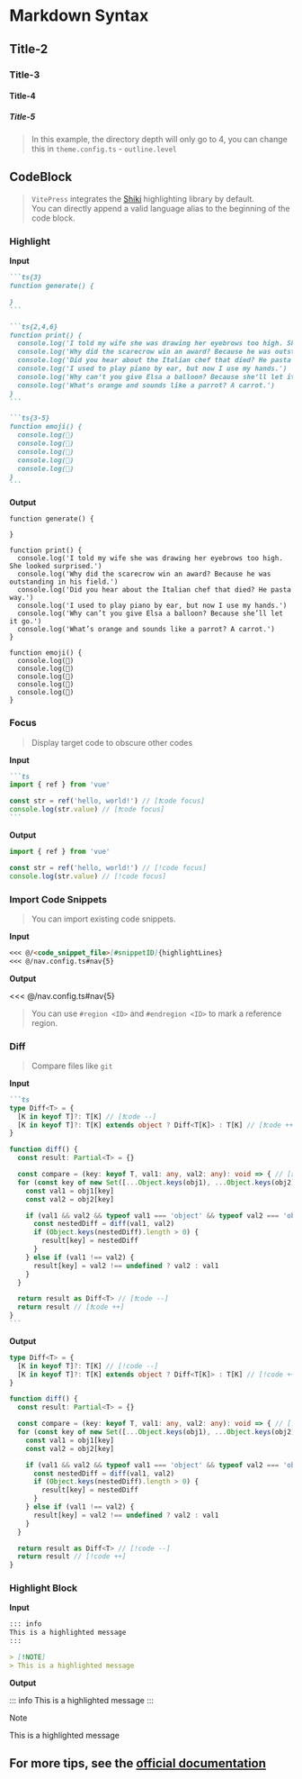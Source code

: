 # Markdown Syntax

## Title-2

### Title-3

#### Title-4

##### Title-5

> In this example, the directory depth will only go to 4, you can change this in `theme.config.ts` - `outline.level`

## CodeBlock

> `VitePress` integrates the [Shiki](https://shiki.style/) highlighting library by default. <br/>You can directly append a valid language alias to the beginning of the code block.

### Highlight

**Input**

````md
```ts{3}
function generate() {

}
```

```ts{2,4,6}
function print() {
  console.log('I told my wife she was drawing her eyebrows too high. She looked surprised.')
  console.log('Why did the scarecrow win an award? Because he was outstanding in his field.')
  console.log('Did you hear about the Italian chef that died? He pasta way.')
  console.log('I used to play piano by ear, but now I use my hands.')
  console.log('Why can’t you give Elsa a balloon? Because she’ll let it go.')
  console.log('What’s orange and sounds like a parrot? A carrot.')
}
```

```ts{3-5}
function emoji() {
  console.log(🐀)
  console.log(🐂)
  console.log(🐅)
  console.log(🐇)
  console.log(🐉)
}
```
````

**Output**

```ts{3}
function generate() {

}
```

```ts{2,4,6}
function print() {
  console.log('I told my wife she was drawing her eyebrows too high. She looked surprised.')
  console.log('Why did the scarecrow win an award? Because he was outstanding in his field.')
  console.log('Did you hear about the Italian chef that died? He pasta way.')
  console.log('I used to play piano by ear, but now I use my hands.')
  console.log('Why can’t you give Elsa a balloon? Because she’ll let it go.')
  console.log('What’s orange and sounds like a parrot? A carrot.')
}
```

```ts{3-5}
function emoji() {
  console.log(🐀)
  console.log(🐂)
  console.log(🐅)
  console.log(🐇)
  console.log(🐉)
}
```

### Focus

> Display target code to obscure other codes

**Input**

````md
```ts
import { ref } from 'vue'

const str = ref('hello, world!') // [❗code focus]
console.log(str.value) // [❗code focus]
```
````

**Output**

```ts
import { ref } from 'vue'

const str = ref('hello, world!') // [!code focus]
console.log(str.value) // [!code focus]
```

### Import Code Snippets

> You can import existing code snippets.

**Input**

```md
<<< @/<code_snippet_file>[#snippetID]{highlightLines}
<<< @/nav.config.ts#nav{5}
```

**Output**

<<< @/nav.config.ts#nav{5}

> You can use `#region <ID>` and `#endregion <ID>` to mark a reference region.

### Diff

> Compare files like `git`

**Input**

````md
```ts
type Diff<T> = {
  [K in keyof T]?: T[K] // [❗code --]
  [K in keyof T]?: T[K] extends object ? Diff<T[K]> : T[K] // [❗code ++]
}

function diff() {
  const result: Partial<T> = {}

  const compare = (key: keyof T, val1: any, val2: any): void => { // [❗code --]
  for (const key of new Set([...Object.keys(obj1), ...Object.keys(obj2)])) { // [❗code ++]
    const val1 = obj1[key]
    const val2 = obj2[key]

    if (val1 && val2 && typeof val1 === 'object' && typeof val2 === 'object') {
      const nestedDiff = diff(val1, val2)
      if (Object.keys(nestedDiff).length > 0) {
        result[key] = nestedDiff
      }
    } else if (val1 !== val2) {
      result[key] = val2 !== undefined ? val2 : val1
    }
  }

  return result as Diff<T> // [❗code --]
  return result // [❗code ++]
}
```
````

**Output**

```ts
type Diff<T> = {
  [K in keyof T]?: T[K] // [!code --]
  [K in keyof T]?: T[K] extends object ? Diff<T[K]> : T[K] // [!code ++]
}

function diff() {
  const result: Partial<T> = {}

  const compare = (key: keyof T, val1: any, val2: any): void => { // [!code --]
  for (const key of new Set([...Object.keys(obj1), ...Object.keys(obj2)])) { // [!code ++]
    const val1 = obj1[key]
    const val2 = obj2[key]

    if (val1 && val2 && typeof val1 === 'object' && typeof val2 === 'object') {
      const nestedDiff = diff(val1, val2)
      if (Object.keys(nestedDiff).length > 0) {
        result[key] = nestedDiff
      }
    } else if (val1 !== val2) {
      result[key] = val2 !== undefined ? val2 : val1
    }
  }

  return result as Diff<T> // [!code --]
  return result // [!code ++]
}
```

### Highlight Block

**Input**

```md
::: info
This is a highlighted message
:::

> [!NOTE]
> This is a highlighted message
```

**Output**

::: info
This is a highlighted message
:::

> [!NOTE]
> This is a highlighted message

## For more tips, see the [official documentation](https://vitepress.dev/zh/guide/markdown)
